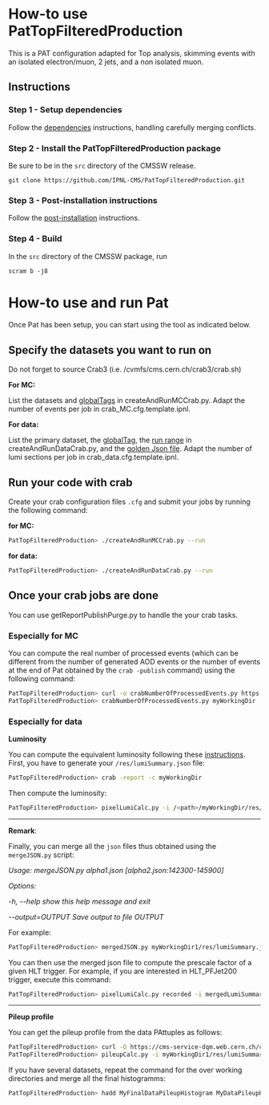 How-to use PatTopFilteredProduction
===========================

This is a PAT configuration adapted for Top analysis, skimming events with an isolated electron/muon, 2 jets, and a non isolated muon.

## Instructions

### Step 1 - Setup dependencies

Follow the [dependencies][1] instructions, handling carefully merging conflicts.

### Step 2 - Install the PatTopFilteredProduction package

Be sure to be in the `src` directory of the CMSSW release.

    git clone https://github.com/IPNL-CMS/PatTopFilteredProduction.git

### Step 3 - Post-installation instructions

Follow the [post-installation][2] instructions.

### Step 4 - Build

In the `src` directory of the CMSSW package, run

    scram b -j8

  [1]: https://github.com/IPNL-CMS/PatTopFilteredProduction/DEPENDENCIES.md
  [2]: https://github.com/IPNL-CMS/PatTopFilteredProduction/POST_INSTALL.md


# How-to use and run Pat

Once Pat has been setup, you can start using the tool as indicated below.

## Specify the datasets you want to run on

Do not forget to source Crab3 (i.e. /cvmfs/cms.cern.ch/crab3/crab.sh)

**For MC:**

List the datasets and [globalTags](https://twiki.cern.ch/twiki/bin/view/CMSPublic/SWGuideFrontierConditions#Winter13_2012_A_B_C_D_datasets_r) in createAndRunMCCrab.py. Adapt the number of events per job in crab_MC.cfg.template.ipnl.

**For data:**

List the primary dataset, the [globalTag](https://twiki.cern.ch/twiki/bin/view/CMSPublic/SWGuideFrontierConditions#Winter13_2012_A_B_C_D_datasets_r), the [run range](https://twiki.cern.ch/twiki/bin/view/CMS/PdmV2012Analysis) in createAndRunDataCrab.py, and the [golden Json file](https://twiki.cern.ch/twiki/bin/viewauth/CMS/PdmV2012Analysis#Analysis_using_the_Golden_JSON_f). Adapt the number of lumi sections per job in crab_data.cfg.template.ipnl.

## Run your code with crab

Create your crab configuration files `.cfg` and submit your jobs by running the following command:

**for MC:**
```bash
PatTopFilteredProduction> ./createAndRunMCCrab.py --run
```

**for data:**
```bash
PatTopFilteredProduction> ./createAndRunDataCrab.py --run
```

## Once your crab jobs are done

You can use getReportPublishPurge.py to handle the your crab tasks.

### Especially for MC

You can compute the real number of processed events (which can be different from the number of generated AOD events or the number of events at the end of Pat obtained by the `crab -publish` command) using the following command:
```bash
PatTopFilteredProduction> curl -o crabNumberOfProcessedEvents.py https://raw.github.com/blinkseb/cms-utilities/master/crabNumberOfProcessedEvents.py
PatTopFilteredProduction> crabNumberOfProcessedEvents.py myWorkingDir
```


### Especially for data

**Luminosity**

You can compute the equivalent luminosity following these [instructions](https://twiki.cern.ch/twiki/bin/viewauth/CMS/LumiCalc). First, you have to generate your `/res/lumiSummary.json` file:
```bash
PatTopFilteredProduction> crab -report -c myWorkingDir
```
Then compute the luminosity:
```bash
PatTopFilteredProduction> pixelLumiCalc.py -i /<path>/myWorkingDir/res/lumiSummary.json overview
```


***

**Remark**:

Finally, you can merge all the `json` files thus obtained using the `mergeJSON.py` script:

_Usage: mergeJSON.py alpha1.json [alpha2.json:142300-145900]_

_Options:_

_-h, --help show this help message and exit_

_--output=OUTPUT Save output to file OUTPUT_

For example: 
```bash
PatTopFilteredProduction> mergedJSON.py myWorkingDir1/res/lumiSummary.json myWorkingDir2/res/lumiSummary.json
```

You can then use the merged json file to compute the prescale factor of a given HLT trigger. For example, if you are interested in HLT_PFJet200 trigger, execute this command:
```bash
PatTopFilteredProduction> pixelLumiCalc.py recorded -i mergedLumiSummaryData.json --hltpath "HLT_PFJet200_*"
```

***

**Pileup profile**

You can get the pileup profile from the data PAttuples as follows:
```bash
PatTopFilteredProduction> curl -O https://cms-service-dqm.web.cern.ch/cms-service-dqm/CAF/certification/Collisions12/8TeV/PileUp/pileup_latest.txt  
PatTopFilteredProduction> pileupCalc.py -i myWorkingDir1/res/lumiSummary.json --inputLumiJSON pileup_latest.txt --calcMode true --minBiasXsec 69400 --maxPileupBin 80 --numPileupBins 80 MyDataPileupHistogram_1.root
```
If you have several datasets, repeat the command for the over working directories and merge all the final histogramms:
```bash
PatTopFilteredProduction> hadd MyFinalDataPileupHistogram MyDataPileupHistogram_1.root MyDataPileupHistogram_2.root
```

